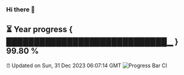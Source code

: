 ### Hi there 👋
⏳ Year progress { █████████████████████████████▁ } 99.80 %
---
⏰ Updated on Sun, 31 Dec 2023 06:07:14 GMT
![Progress Bar CI](https://github.com/Moyi321/Moyi321/workflows/Progress%20Bar%20CI/badge.svg)

